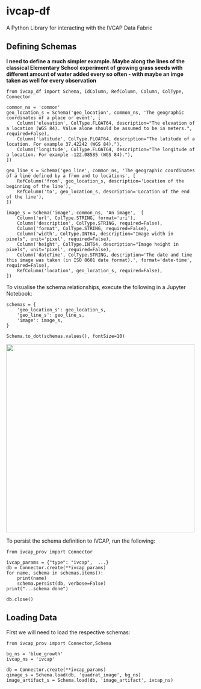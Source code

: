 # ivcap-df

A Python Library for interacting with the IVCAP Data Fabric

## Defining Schemas

**I need to define a much simpler example. Maybe along the lines of the classical Elementary School
experiment of growing grass seeds with different amount of water added every so often -
with maybe an imge taken as well for every observation**

```
from ivcap_df import Schema, IdColumn, RefColumn, Column, ColType, Connector

common_ns = 'common'
geo_location_s = Schema('geo_location', common_ns, 'The geographic coordinates of a place or event', [
    Column('elevation', ColType.FLOAT64, description="The elevation of a location (WGS 84). Value alone should be assumed to be in meters.", required=False),
    Column('latitude', ColType.FLOAT64, description="The latitude of a location. For example 37.42242 (WGS 84)."),
    Column('longitude', ColType.FLOAT64, description="The longitude of a location. For example -122.08585 (WGS 84)."),
])

geo_line_s = Schema('geo_line', common_ns, 'The geographic coordinates of a line defined by a from and to locations', [
    RefColumn('from', geo_location_s, description='Location of the beginning of the line'), 
    RefColumn('to', geo_location_s, description='Location of the end of the line'), 
])

image_s = Schema('image', common_ns, 'An image',  [
    Column('url', ColType.STRING, format='uri'),
    Column('description', ColType.STRING, required=False),
    Column('format', ColType.STRING, required=False),
    Column('width', ColType.INT64, description="Image width in pixels", unit='pixel', required=False),
    Column('height', ColType.INT64, description="Image height in pixels", unit='pixel', required=False),
    Column('dateTime', ColType.STRING, description='The date and time this image was taken (in ISO 8601 date format).', format='date-time', required=False),
    RefColumn('location', geo_location_s, required=False), 
])

```

To visualise the schema relationships, execute the following in a Jupyter Notebook:

```
schemas = {
    'geo_location_s': geo_location_s,
    'geo_line_s': geo_line_s,
    'image': image_s,
}

Schema.to_dot(schemas.values(), fontSize=10)
```

<img src="docs/images/simple-schema.png" width="500"></a>

To persist the schema definition to IVCAP, run the following:

```
from ivcap_prov import Connector

ivcap_params = {"type": "ivcap",  ...}
db = Connector.create(**ivcap_params)
for name, schema in schemas.items():
    print(name)
    schema.persist(db, verbose=False)
print("...schema done")

db.close()
```

## Loading Data

First we will need to load the respective schemas:

```
from ivcap_prov import Connector,Schema

bg_ns = 'blue_growth'
ivcap_ns = 'ivcap'

db = Connector.create(**ivcap_params)
qimage_s = Schema.load(db, 'quadrat_image', bg_ns)
image_artifact_s = Schema.load(db, 'image_artifact', ivcap_ns)
```
